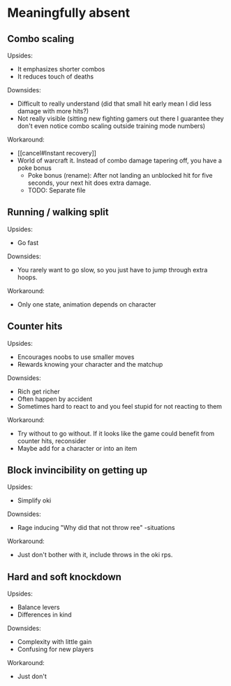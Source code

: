 # Meaningfully absent
## Combo scaling
Upsides:
- It emphasizes shorter combos
- It reduces touch of deaths

Downsides:
- Difficult to really understand (did that small hit early mean I did less damage with more hits?)
- Not really visible (sitting new fighting gamers out there I guarantee they don't even notice combo scaling outside training mode numbers)

Workaround:
- [[cancel#Instant recovery]]
- World of warcraft it. Instead of combo damage tapering off, you have a poke bonus
  - Poke bonus (rename): After not landing an unblocked hit for five seconds, your next hit does extra damage.
  - TODO: Separate file

## Running / walking split
Upsides:
- Go fast

Downsides:
- You rarely want to go slow, so you just have to jump through extra hoops.

Workaround:
- Only one state, animation depends on character

## Counter hits
Upsides:
- Encourages noobs to use smaller moves
- Rewards knowing your character and the matchup

Downsides:
- Rich get richer
- Often happen by accident
- Sometimes hard to react to and you feel stupid for not reacting to them

Workaround:
- Try without to go without. If it looks like the game could benefit from counter hits, reconsider
- Maybe add for a character or into an item

## Block invincibility on getting up
Upsides:
- Simplify oki

Downsides:
- Rage inducing "Why did that not throw ree" -situations

Workaround:
- Just don't bother with it, include throws in the oki rps.

## Hard and soft knockdown
Upsides:
- Balance levers
- Differences in kind

Downsides:
- Complexity with little gain
- Confusing for new players

Workaround:
- Just don't
